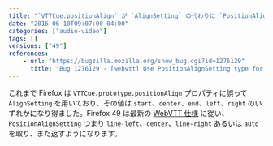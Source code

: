 ```yaml
---
title: "`VTTCue.positionAlign` が `AlignSetting` の代わりに `PositionAlignSetting` を用いるようになりました"
date: "2016-06-10T09:07:00-04:00"
categories: ["audio-video"]
tags: []
versions: ["49"]
references:
    - url: "https://bugzilla.mozilla.org/show_bug.cgi?id=1276129"
      title: "Bug 1276129 - [webvtt] Use PositionAlignSetting type for VTTCue's positionAlign"
---
```

これまで Firefox は `VTTCue.prototype.positionAlign` プロパティに誤って `AlignSetting` を用いており、その値は `start`、`center`、`end`、`left`、`right` のいずれかになり得ました。Firefox 49 は最新の [WebVTT 仕様](https://w3c.github.io/webvtt/#api) に従い、`PositionAlignSetting` つまり `line-left`、`center`、`line-right` あるいは `auto` を取り、また返すようになります。
